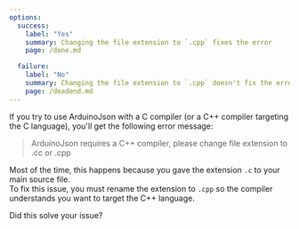 ```yaml
---
options:
  success:
    label: "Yes"
    summary: Changing the file extension to `.cpp` fixes the error
    page: /done.md

  failure:
    label: "No"
    summary: Changing the file extension to `.cpp` doesn't fix the error
    page: /deadend.md
---
```


If you try to use ArduinoJson with a C compiler (or a C++ compiler targeting the C language), you'll get the following error message:

> ArduinoJson requires a C++ compiler, please change file extension to .cc or .cpp

Most of the time, this happens because you gave the extension `.c` to your main source file.  
To fix this issue, you must rename the extension to `.cpp` so the compiler understands you want to target the C++ language.

Did this solve your issue?
